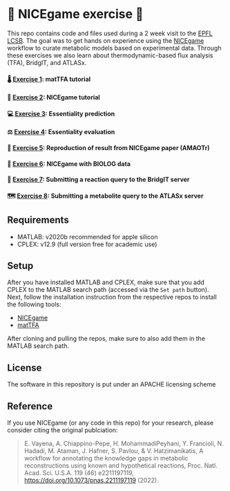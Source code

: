 # 🏓 NICEgame exercise 🏓

This repo contains code and files used during a 2 week visit to the [EPFL LCSB](https://www.epfl.ch/labs/lcsb/). The goal was to get hands on experience using the [NICEgame](https://www.pnas.org/doi/10.1073/pnas.2211197119) workflow to curate metabolic models based on experimental data. Through these exercises we also learn about thermodynamic-based flux analysis (TFA), BridgIT, and ATLASx.

#### 🌡️ [Exercise 1](https://github.com/franciscozorrilla/NICEgame_exercise/tree/master/Exercise_1): matTFA tutorial
#### 🐤 [Exercise 2](https://github.com/franciscozorrilla/NICEgame_exercise/tree/master/Exercise_2): NICEgame tutorial
#### 💻 [Exercise 3](https://github.com/franciscozorrilla/NICEgame_exercise/tree/master/Exercise_3): Essentiality prediction
#### ⚖️ [Exercise 4](https://github.com/franciscozorrilla/NICEgame_exercise/tree/master/Exercise_4): Essentiality evaluation
#### 📑 [Exercise 5](https://github.com/franciscozorrilla/NICEgame_exercise/tree/master/Exercise_5): Reproduction of result from NICEgame paper (AMAOTr)
#### 🧫 [Exercise 6](https://github.com/franciscozorrilla/NICEgame_exercise/tree/master/Exercise_6): NICEgame with BIOLOG data
#### 🌉 [Exercise 7](https://github.com/franciscozorrilla/NICEgame_exercise/tree/master/Exercise_7): Submitting a reaction query to the BridgIT server
#### 🗺️ [Exercise 8](https://github.com/franciscozorrilla/NICEgame_exercise/tree/master/Exercise_8): Submitting a metabolite query to the ATLASx server

## Requirements

- MATLAB: v2020b recommended for apple silicon
- CPLEX: v12.9 (full version free for academic use)

## Setup

After you have installed MATLAB and CPLEX, make sure that you add CPLEX to the MATLAB search path (accessed via the `Set path` button). Next, follow the installation instruction from the respective repos to install the following tools:

- [NICEgame](https://github.com/EPFL-LCSB/NICEgame)
- [matTFA](https://github.com/EPFL-LCSB/matTFA)

After cloning and pulling the repos, make sure to also add them in the MATLAB search path.

## License
The software in this repository is put under an APACHE licensing scheme

## Reference
If you use NICEgame (or any code in this repo) for your research, please consider citing the original publciation:

> E. Vayena, A. Chiappino-Pepe, H. MohammadiPeyhani, Y. Francioli, N. Hadadi, M. Ataman, J. Hafner, S. Pavlou, & V. Hatzimanikatis, A workflow for annotating the knowledge gaps in metabolic reconstructions using known and hypothetical reactions, Proc. Natl. Acad. Sci. U.S.A. 119 (46) e2211197119, https://doi.org/10.1073/pnas.2211197119 (2022).
